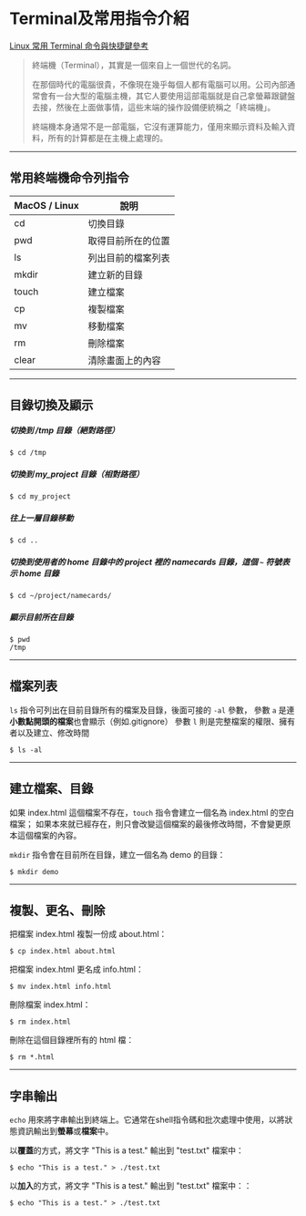 # Terminal及常用指令介紹
[Linux 常用 Terminal 命令與快捷鍵參考](https://www.evernote.com/l/AA5Dq3IjunxHkrRMRr0-CuMtc5IEDfRsYtw)

> 終端機（Terminal），其實是一個來自上一個世代的名詞。
> 
> 在那個時代的電腦很貴，不像現在幾乎每個人都有電腦可以用。公司內部通常會有一台大型的電腦主機，其它人要使用這部電腦就是自己拿螢幕跟鍵盤去接，然後在上面做事情，這些末端的操作設備便統稱之「終端機」。
> 
> 終端機本身通常不是一部電腦，它沒有運算能力，僅用來顯示資料及輸入資料，所有的計算都是在主機上處理的。

---

## 常用終端機命令列指令

| MacOS / Linux | 說明               |
| ------------- | ------------------ |
| cd            | 切換目錄           |
| pwd           | 取得目前所在的位置 |
| ls            | 列出目前的檔案列表 |
| mkdir         | 建立新的目錄       |
| touch         | 建立檔案           |
| cp            | 複製檔案           |
| mv            | 移動檔案           |
| rm            | 刪除檔案           |
| clear         | 清除畫面上的內容   |

---

## 目錄切換及顯示

##### 切換到 /tmp 目錄（絕對路徑）
    $ cd /tmp
    
##### 切換到 my_project 目錄（相對路徑）
    $ cd my_project
    
##### 往上一層目錄移動
    $ cd ..
    
##### 切換到使用者的 home 目錄中的 project 裡的 namecards 目錄，這個 ``~`` 符號表示 home 目錄
    $ cd ~/project/namecards/
    
##### 顯示目前所在目錄
    $ pwd
    /tmp

---

## 檔案列表

`ls` 指令可列出在目前目錄所有的檔案及目錄，後面可接的 `-al` 參數，
參數 `a` 是連**小數點開頭的檔案**也會顯示（例如.gitignore）
參數 `l` 則是完整檔案的權限、擁有者以及建立、修改時間

    $ ls -al

---

## 建立檔案、目錄

如果 index.html 這個檔案不存在，`touch` 指令會建立一個名為 index.html 的空白檔案；
如果本來就已經存在，則只會改變這個檔案的最後修改時間，不會變更原本這個檔案的內容。

`mkdir` 指令會在目前所在目錄，建立一個名為 demo 的目錄：

    $ mkdir demo
    
---

## 複製、更名、刪除

把檔案 index.html 複製一份成 about.html：

    $ cp index.html about.html

把檔案 index.html 更名成 info.html：

    $ mv index.html info.html

刪除檔案 index.html：

    $ rm index.html

刪除在這個目錄裡所有的 html 檔：

    $ rm *.html

---

## 字串輸出

`echo` 用來將字串輸出到終端上。它通常在shell指令碼和批次處理中使用，以將狀態資訊輸出到**螢幕**或**檔案**中。

以**覆蓋**的方式，將文字 "This is a test." 輸出到 "test.txt" 檔案中：

    $ echo "This is a test." > ./test.txt
    
以**加入**的方式，將文字 "This is a test." 輸出到 "test.txt" 檔案中：：

    $ echo "This is a test." > ./test.txt